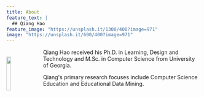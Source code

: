 ```yaml
---
title: About
feature_text: |
  ## Qiang Hao
feature_image: "https://unsplash.it/1300/400?image=971"
image: "https://unsplash.it/600/400?image=971"
---
```

 
<img style="float:left; margin-right: 20px; margin-top: 20px; width: 15%;" src="http://neo-hao.github.io/assets/avatar.jpeg" />

Qiang Hao received his Ph.D. in Learning, Design and Technology and M.Sc. in Computer Science from University of Georgia.

Qiang's primary research focuses include Computer Science Education and Educational Data Mining.